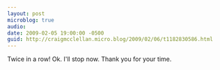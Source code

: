 ```yaml
---
layout: post
microblog: true
audio: 
date: 2009-02-05 19:00:00 -0500
guid: http://craigmcclellan.micro.blog/2009/02/06/t1182830586.html
---
```

Twice in a row! Ok.  I'll stop now.  Thank you for your time.

